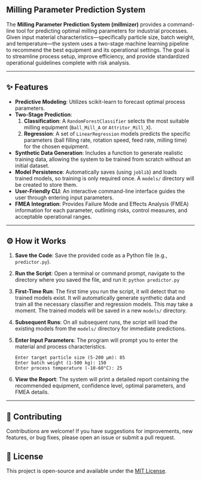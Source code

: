 ## Milling Parameter Prediction System

The **Milling Parameter Prediction System (millmizer)** provides a command-line tool for predicting optimal milling parameters for industrial processes. Given input material characteristics—specifically particle size, batch weight, and temperature—the system uses a two-stage machine learning pipeline to recommend the best equipment and its operational settings.
The goal is to streamline process setup, improve efficiency, and provide standardized operational guidelines complete with risk analysis.

---

## ✨ Features

- **Predictive Modeling**: Utilizes scikit-learn to forecast optimal process parameters.
- **Two-Stage Prediction**:
    1.  **Classification**: A `RandomForestClassifier` selects the most suitable milling equipment (`Ball_Mill_A` or `Attritor_Mill_X`).
    2.  **Regression**: A set of `LinearRegression` models predicts the specific parameters (ball filling rate, rotation speed, feed rate, milling time) for the chosen equipment.
- **Synthetic Data Generation**: Includes a function to generate realistic training data, allowing the system to be trained from scratch without an initial dataset.
- **Model Persistence**: Automatically saves (using `joblib`) and loads trained models, so training is only required once. A `models/` directory will be created to store them.
- **User-Friendly CLI**: An interactive command-line interface guides the user through entering input parameters.
- **FMEA Integration**: Provides Failure Mode and Effects Analysis (FMEA) information for each parameter, outlining risks, control measures, and acceptable operational ranges.

---

## ⚙️ How it Works

1.  **Save the Code**: Save the provided code as a Python file (e.g., `predictor.py`).

2.  **Run the Script**: Open a terminal or command prompt, navigate to the directory where you saved the file, and run it:
    `python predictor.py`

3.  **First-Time Run**: The first time you run the script, it will detect that no trained models exist. It will automatically generate synthetic data and train all the necessary classifier and regression models. This may take a moment. The trained models will be saved in a new `models/` directory.

4.  **Subsequent Runs**: On all subsequent runs, the script will load the existing models from the `models/` directory for immediate predictions.

5.  **Enter Input Parameters**: The program will prompt you to enter the material and process characteristics.

    ```
    Enter target particle size (5-200 μm): 85
    Enter batch weight (1-500 kg): 150
    Enter process temperature (-10-60°C): 25
    ```

6.  **View the Report**: The system will print a detailed report containing the recommended equipment, confidence level, optimal parameters, and FMEA details.

---

## 🤝 Contributing

Contributions are welcome\! If you have suggestions for improvements, new features, or bug fixes, please open an issue or submit a pull request.

## 📄 License

This project is open-source and available under the [MIT License](https://www.google.com/search?q=LICENSE).
